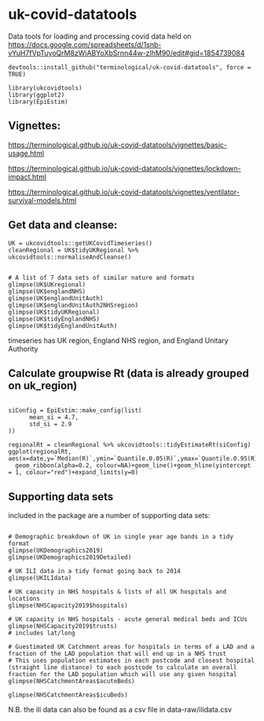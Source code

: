 # uk-covid-datatools

Data tools for loading and processing covid data held on 
https://docs.google.com/spreadsheets/d/1snb-vYuH7fVpTuyoQrM8zWiABYoXbSrnn44w-zlhM90/edit#gid=1854739084

```{r}
devtools::install_github("terminological/uk-covid-datatools", force = TRUE)

library(ukcovidtools)
library(ggplot2)
library(EpiEstim)
```
## Vignettes:

https://terminological.github.io/uk-covid-datatools/vignettes/basic-usage.html

https://terminological.github.io/uk-covid-datatools/vignettes/lockdown-impact.html

https://terminological.github.io/uk-covid-datatools/vignettes/ventilator-survival-models.html

## Get data and cleanse:

```{r}
UK = ukcovidtools::getUKCovidTimeseries()
cleanRegional = UK$tidyUKRegional %>% ukcovidtools::normaliseAndCleanse()


# A list of 7 data sets of similar nature and formats
glimpse(UK$UKregional)
glimpse(UK$englandNHS)
glimpse(UK$englandUnitAuth)
glimpse(UK$englandUnitAuth2NHSregion)
glimpse(UK$tidyUKRegional)
glimpse(UK$tidyEnglandNHS)
glimpse(UK$tidyEnglandUnitAuth)
```

timeseries has UK region, England NHS region, and England Unitary Authority

## Calculate groupwise Rt (data is already grouped on uk_region)

```{r}

siConfig = EpiEstim::make_config(list(
      mean_si = 4.7, 
      std_si = 2.9
))

regionalRt = cleanRegional %>% ukcovidtools::tidyEstimateRt(siConfig)
ggplot(regionalRt, aes(x=date,y=`Median(R)`,ymin=`Quantile.0.05(R)`,ymax=`Quantile.0.95(R)`,fill=uk_region,colour=uk_region))+
  geom_ribbon(alpha=0.2, colour=NA)+geom_line()+geom_hline(yintercept = 1, colour="red")+expand_limits(y=0)

```

## Supporting data sets

included in the package are a number of supporting data sets:

```{r}

# Demographic breakdown of UK in single year age bands in a tidy format
glimpse(UKDemographics2019)
glimpse(UKDemographics2019Detailed)

# UK ILI data in a tidy format going back to 2014
glimpse(UKILIdata)

# UK capacity in NHS hospitals & lists of all UK hospitals and locations
glimpse(NHSCapacity2019$hospitals)

# UK capacity in NHS hospitals - acute general medical beds and ICUs
glimpse(NHSCapacity2019$trusts)
# includes lat/long

# Guestimated UK Catchment areas for hospitals in terms of a LAD and a fraction of the LAD population that will end up in a NHS trust
# This uses population estimates in each postcode and closest hospital (straight line distance) to each postcode to calculate an overall fraction for the LAD population which will use any given hospital
glimpse(NHSCatchmentAreas$acuteBeds)

glimpse(NHSCatchmentAreas$icuBeds)

```

N.B. the ili data can also be found as a csv file in data-raw/ilidata.csv
